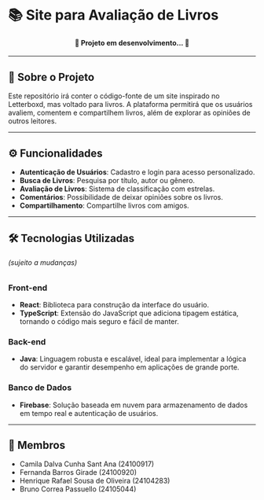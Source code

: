 # 📚 Site para Avaliação de Livros

<h4 align="center">🚧 Projeto em desenvolvimento... 🚧</h4>


---

## 📖 Sobre o Projeto

Este repositório irá conter o código-fonte de um site inspirado no Letterboxd, mas voltado para livros. A plataforma permitirá que os usuários avaliem, comentem e compartilhem livros, além de explorar as opiniões de outros leitores.

---

## ⚙️ Funcionalidades

- **Autenticação de Usuários**: Cadastro e login para acesso personalizado.
- **Busca de Livros**: Pesquisa por título, autor ou gênero.
- **Avaliação de Livros**: Sistema de classificação com estrelas.
- **Comentários**: Possibilidade de deixar opiniões sobre os livros.
- **Compartilhamento**: Compartilhe livros com amigos.

---

## 🛠 Tecnologias Utilizadas  
<h6> <i> (sujeito a mudanças) </i> </h6>

### **Front-end**
- **React**: Biblioteca para construção da interface do usuário.
- **TypeScript**: Extensão do JavaScript que adiciona tipagem estática, tornando o código mais seguro e fácil de manter.

### **Back-end**
- **Java**: Linguagem robusta e escalável, ideal para implementar a lógica do servidor e garantir desempenho em aplicações de grande porte.

### **Banco de Dados**
- **Firebase**: Solução baseada em nuvem para armazenamento de dados em tempo real e autenticação de usuários.

---

## 👥 Membros

- Camila Dalva Cunha Sant Ana (24100917)
- Fernanda Barros Girade (24100920)
- Henrique Rafael Sousa de Oliveira (24104283)
- Bruno Correa Passuello (24105044)


